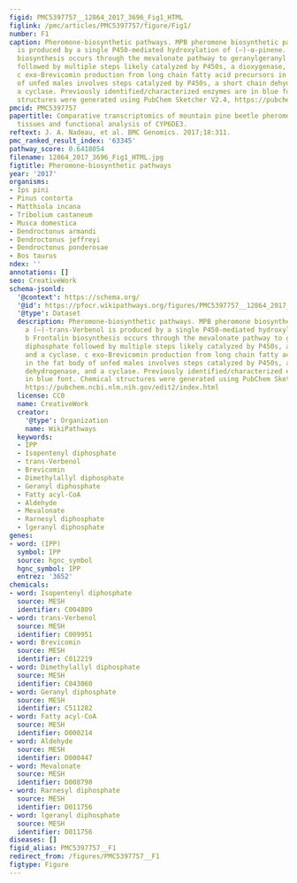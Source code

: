 ```yaml
---
figid: PMC5397757__12864_2017_3696_Fig1_HTML
figlink: /pmc/articles/PMC5397757/figure/Fig1/
number: F1
caption: Pheromone-biosynthetic pathways. MPB pheromone biosynthetic pathways. a (–)-trans-Verbenol
  is produced by a single P450-mediated hydroxylation of (–)-α-pinene. b Frontalin
  biosynthesis occurs through the mevalonate pathway to geranylgeranyl diphosphate
  followed by multiple steps likely catalyzed by P450s, a dioxygenase, and a cyclase.
  c exo-Brevicomin production from long chain fatty acid precursors in the fat body
  of unfed males involves steps catalyzed by P450s, a short chain dehydrogenase, and
  a cyclase. Previously identified/characterized enzymes are in blue font. Chemical
  structures were generated using PubChem Sketcher V2.4, https://pubchem.ncbi.nlm.nih.gov/edit2/index.html
pmcid: PMC5397757
papertitle: Comparative transcriptomics of mountain pine beetle pheromone-biosynthetic
  tissues and functional analysis of CYP6DE3.
reftext: J. A. Nadeau, et al. BMC Genomics. 2017;18:311.
pmc_ranked_result_index: '63345'
pathway_score: 0.6418054
filename: 12864_2017_3696_Fig1_HTML.jpg
figtitle: Pheromone-biosynthetic pathways
year: '2017'
organisms:
- Ips pini
- Pinus contorta
- Matthiola incana
- Tribolium castaneum
- Musca domestica
- Dendroctonus armandi
- Dendroctonus jeffreyi
- Dendroctonus ponderosae
- Bos taurus
ndex: ''
annotations: []
seo: CreativeWork
schema-jsonld:
  '@context': https://schema.org/
  '@id': https://pfocr.wikipathways.org/figures/PMC5397757__12864_2017_3696_Fig1_HTML.html
  '@type': Dataset
  description: Pheromone-biosynthetic pathways. MPB pheromone biosynthetic pathways.
    a (–)-trans-Verbenol is produced by a single P450-mediated hydroxylation of (–)-α-pinene.
    b Frontalin biosynthesis occurs through the mevalonate pathway to geranylgeranyl
    diphosphate followed by multiple steps likely catalyzed by P450s, a dioxygenase,
    and a cyclase. c exo-Brevicomin production from long chain fatty acid precursors
    in the fat body of unfed males involves steps catalyzed by P450s, a short chain
    dehydrogenase, and a cyclase. Previously identified/characterized enzymes are
    in blue font. Chemical structures were generated using PubChem Sketcher V2.4,
    https://pubchem.ncbi.nlm.nih.gov/edit2/index.html
  license: CC0
  name: CreativeWork
  creator:
    '@type': Organization
    name: WikiPathways
  keywords:
  - IPP
  - Isopentenyl diphosphate
  - trans-Verbenol
  - Brevicomin
  - Dimethylallyl diphosphate
  - Geranyl diphosphate
  - Fatty acyl-CoA
  - Aldehyde
  - Mevalonate
  - Rarnesyl diphosphate
  - lgeranyl diphosphate
genes:
- word: (IPP)
  symbol: IPP
  source: hgnc_symbol
  hgnc_symbol: IPP
  entrez: '3652'
chemicals:
- word: Isopentenyl diphosphate
  source: MESH
  identifier: C004809
- word: trans-Verbenol
  source: MESH
  identifier: C009951
- word: Brevicomin
  source: MESH
  identifier: C012219
- word: Dimethylallyl diphosphate
  source: MESH
  identifier: C043060
- word: Geranyl diphosphate
  source: MESH
  identifier: C511282
- word: Fatty acyl-CoA
  source: MESH
  identifier: D000214
- word: Aldehyde
  source: MESH
  identifier: D000447
- word: Mevalonate
  source: MESH
  identifier: D008798
- word: Rarnesyl diphosphate
  source: MESH
  identifier: D011756
- word: lgeranyl diphosphate
  source: MESH
  identifier: D011756
diseases: []
figid_alias: PMC5397757__F1
redirect_from: /figures/PMC5397757__F1
figtype: Figure
---
```


